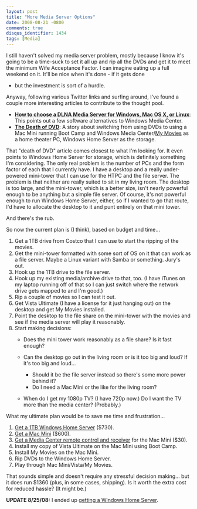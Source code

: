 ```yaml
---
layout: post
title: "More Media Server Options"
date: 2008-08-21 -0800
comments: true
disqus_identifier: 1434
tags: [Media]
---
```

I still haven't solved my media server problem, mostly because I know
it's going to be a time-suck to set it all up and rip all the DVDs and
get it to meet the minimum Wife Acceptance Factor. I can imagine eating
up a full weekend on it. It'll be nice when it's done - if it gets done
- but the investment is sort of a hurdle.

Anyway, following various Twitter links and surfing around, I've found a
couple more interesting articles to contribute to the thought pool.

-   [**How to choose a DLNA Media Server for Windows, Mac OS X, or
    Linux**](http://www.rbgrn.net/blog/2007/08/how-to-choose-dlna-media-server-software-in-windows-mac-os-x-or-linux.html):
    This points out a few software alternatives to Windows Media Center.
-   [**The Death of
    DVD**](http://angryhacker.com/blog/archive/2007/08/20/the-death-of-dvd.aspx):
    A story about switching from using DVDs to using a Mac Mini running
    Boot Camp and Windows Media Center/[My
    Movies](http://www.mymovies.dk/) as a home theater PC, Windows Home
    Server as the storage.

That "death of DVD" article comes closest to what I'm looking for. It
even points to Windows Home Server for storage, which is definitely
something I'm considering. The only real problem is the number of PCs
and the form factor of each that I currently have. I have a desktop
and a really under-powered mini-tower that I can use for the HTPC and
the file server. The problem is that neither are really suited to sit in
my living room. The desktop is too large, and the mini-tower, which is a
better size, isn't nearly powerful enough to be anything but a
simple file server. Of course, it's not powerful enough to run Windows
Home Server, either, so if I wanted to go that route, I'd have to
allocate the desktop to it and punt entirely on that mini tower.

And there's the rub.

So now the current plan is (I think), based on budget and time...

1.  Get a 1TB drive from Costco that I can use to start the ripping of
    the movies.
2.  Get the mini-tower formatted with some sort of OS on it that can
    work as a file server. Maybe a Linux variant with Samba or
    something. Jury's out.
3.  Hook up the 1TB drive to the file server.
4.  Hook up my existing media/archive drive to that, too. (I have iTunes
    on my laptop running off of that so I can just switch where the
    network drive gets mapped to and I'm good.)
5.  Rip a couple of movies so I can test it out.
6.  Get Vista Ultimate (I have a license for it just hanging out) on the
    desktop and get My Movies installed.
7.  Point the desktop to the file share on the mini-tower with the
    movies and see if the media server will play it reasonably.
8.  Start making decisions:
    -   Does the mini tower work reasonably as a file share? Is it fast
        enough?
    -   Can the desktop go out in the living room or is it too big and
        loud? If it's too big and loud...
        -   Should it be the file server instead so there's some more
            power behind it?
        -   Do I need a Mac Mini or the like for the living room?

    -   When do I get my 1080p TV? (I have 720p now.) Do I want the TV
        more than the media center? (Probably.)

What my ultimate plan would be to save me time and frustration...

1.  [Get a 1TB Windows Home
    Server](http://www.costco.com/Browse/Product.aspx?Prodid=11273362&search=mediasmart&Mo=1&cm_re=1_en-_-Top_Left_Nav-_-Top_search&lang=en-US&Nr=P_CatalogName:BC&Sp=S&N=5000043&whse=BC&Dx=mode+matchallpartial&Ntk=Text_Search&Dr=P_CatalogName:BC&Ne=4000000&D=mediasmart&Ntt=mediasmart&No=1&Ntx=mode+matchallpartial&Nty=1&topnav=&s=1)
    (\$730).
2.  [Get a Mac
    Mini](http://store.apple.com/us/browse/home/shop_mac/family/mac_mini)
    (\$600).
3.  [Get a Media Center remote control and
    receiver](http://www.microsoft.com/hardware/mouseandkeyboard/productdetails.aspx?pid=065)
    for the Mac Mini (\$30).
4.  Install my copy of Vista Ultimate on the Mac Mini using Boot Camp.
5.  Install My Movies on the Mac Mini.
6.  Rip DVDs to the Windows Home Server.
7.  Play through Mac Mini/Vista/My Movies.

That sounds simple and doesn't require any stressful decision making...
but it does run \$1360 (plus, in some cases, shipping). Is it worth the
extra cost for reduced hassle? (It might be.)

**UPDATE 8/25/08:** I ended up [getting a Windows Home
Server](/archive/2008/08/25/windows-home-server-first-impressions.aspx).

